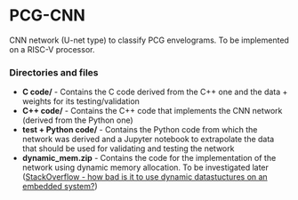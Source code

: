 # PCG-CNN
CNN network (U-net type) to classify PCG envelograms. To be implemented on a RISC-V processor.

### Directories and files
* **C code/** - Contains the C code derived from the C++ one and the data + weights for its testing/validation
* **C++ code/** - Contains the C++ code that implements the CNN network (derived from the Python one)
* **test + Python code/** -   Contains the Python code from which the network was derived and a Jupyter notebook to extrapolate the data that should be used for validating and testing the network
* **dynamic_mem.zip** - Contains the code for the implementation of the network using dynamic memory allocation. To be investigated later ([StackOverflow - how bad is it to use dynamic datastuctures on an embedded system?](https://stackoverflow.com/questions/1725923/how-bad-is-it-to-use-dynamic-datastuctures-on-an-embedded-system))